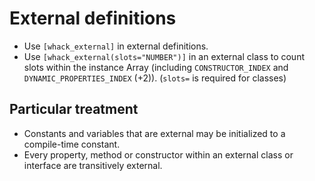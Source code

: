 # External definitions

- Use `[whack_external]` in external definitions.
- Use `[whack_external(slots="NUMBER")]` in an external class to count slots within the instance Array (including `CONSTRUCTOR_INDEX` and `DYNAMIC_PROPERTIES_INDEX` (+2)). (`slots=` is required for classes)

## Particular treatment

- Constants and variables that are external may be initialized to a compile-time constant.
- Every property, method or constructor within an external class or interface are transitively external.
